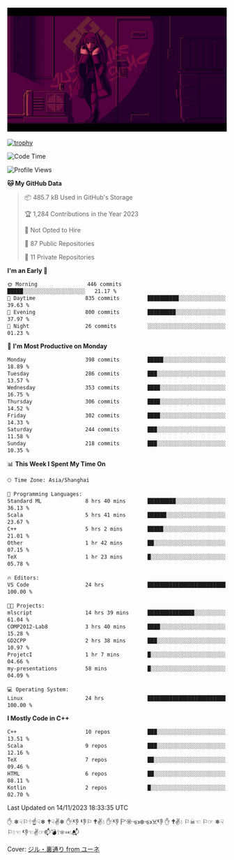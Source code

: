 ![](imgs/main.png)

[![trophy](https://github-profile-trophy.vercel.app/?username=NeilKleistGao&theme=dracula)](https://github.com/ryo-ma/github-profile-trophy)

<!--START_SECTION:waka-->
![Code Time](http://img.shields.io/badge/Code%20Time-360%20hrs%2016%20mins-blue)

![Profile Views](http://img.shields.io/badge/Profile%20Views-0-blue)

**🐱 My GitHub Data** 

> 📦 485.7 kB Used in GitHub's Storage 
 > 
> 🏆 1,284 Contributions in the Year 2023
 > 
> 🚫 Not Opted to Hire
 > 
> 📜 87 Public Repositories 
 > 
> 🔑 11 Private Repositories 
 > 
**I'm an Early 🐤** 

```text
🌞 Morning                446 commits         █████░░░░░░░░░░░░░░░░░░░░   21.17 % 
🌆 Daytime                835 commits         ██████████░░░░░░░░░░░░░░░   39.63 % 
🌃 Evening                800 commits         █████████░░░░░░░░░░░░░░░░   37.97 % 
🌙 Night                  26 commits          ░░░░░░░░░░░░░░░░░░░░░░░░░   01.23 % 
```
📅 **I'm Most Productive on Monday** 

```text
Monday                   398 commits         █████░░░░░░░░░░░░░░░░░░░░   18.89 % 
Tuesday                  286 commits         ███░░░░░░░░░░░░░░░░░░░░░░   13.57 % 
Wednesday                353 commits         ████░░░░░░░░░░░░░░░░░░░░░   16.75 % 
Thursday                 306 commits         ████░░░░░░░░░░░░░░░░░░░░░   14.52 % 
Friday                   302 commits         ████░░░░░░░░░░░░░░░░░░░░░   14.33 % 
Saturday                 244 commits         ███░░░░░░░░░░░░░░░░░░░░░░   11.58 % 
Sunday                   218 commits         ███░░░░░░░░░░░░░░░░░░░░░░   10.35 % 
```


📊 **This Week I Spent My Time On** 

```text
🕑︎ Time Zone: Asia/Shanghai

💬 Programming Languages: 
Standard ML              8 hrs 40 mins       █████████░░░░░░░░░░░░░░░░   36.13 % 
Scala                    5 hrs 41 mins       ██████░░░░░░░░░░░░░░░░░░░   23.67 % 
C++                      5 hrs 2 mins        █████░░░░░░░░░░░░░░░░░░░░   21.01 % 
Other                    1 hr 42 mins        ██░░░░░░░░░░░░░░░░░░░░░░░   07.15 % 
TeX                      1 hr 23 mins        █░░░░░░░░░░░░░░░░░░░░░░░░   05.78 % 

🔥 Editors: 
VS Code                  24 hrs              █████████████████████████   100.00 % 

🐱‍💻 Projects: 
mlscript                 14 hrs 39 mins      ███████████████░░░░░░░░░░   61.04 % 
COMP2012-Lab8            3 hrs 40 mins       ████░░░░░░░░░░░░░░░░░░░░░   15.28 % 
GD2CPP                   2 hrs 38 mins       ███░░░░░░░░░░░░░░░░░░░░░░   10.97 % 
ProjetcI                 1 hr 7 mins         █░░░░░░░░░░░░░░░░░░░░░░░░   04.66 % 
my-presentations         58 mins             █░░░░░░░░░░░░░░░░░░░░░░░░   04.09 % 

💻 Operating System: 
Linux                    24 hrs              █████████████████████████   100.00 % 
```

**I Mostly Code in C++** 

```text
C++                      10 repos            ███░░░░░░░░░░░░░░░░░░░░░░   13.51 % 
Scala                    9 repos             ███░░░░░░░░░░░░░░░░░░░░░░   12.16 % 
TeX                      7 repos             ██░░░░░░░░░░░░░░░░░░░░░░░   09.46 % 
HTML                     6 repos             ██░░░░░░░░░░░░░░░░░░░░░░░   08.11 % 
Kotlin                   2 repos             █░░░░░░░░░░░░░░░░░░░░░░░░   02.70 % 
```




 Last Updated on 14/11/2023 18:33:35 UTC
<!--END_SECTION:waka-->

✋ ❄☟⚐🕆☝☟❄ 🕈☟✌❄ ✋🕯👎 👎⚐ 🕈✌💧 ✋🕯👎 🏱☼☜❄☜☠👎 ✋ 🕈✌💧 ⚐☠☜ ⚐☞ ❄☟⚐💧☜ 👎☜✌☞📫💣🕆❄☜💧📬

Cover: [ジル・裏通り from ユーネ](https://www.pixiv.net/artworks/62127066)
